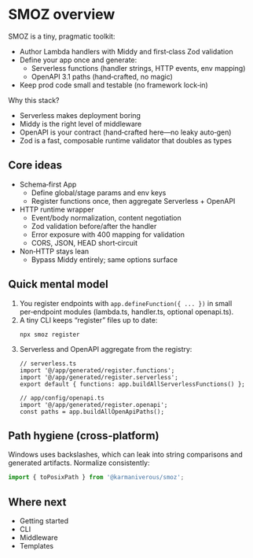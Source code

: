 # SMOZ overview

SMOZ is a tiny, pragmatic toolkit:

- Author Lambda handlers with Middy and first‑class Zod validation
- Define your app once and generate:
  - Serverless functions (handler strings, HTTP events, env mapping)
  - OpenAPI 3.1 paths (hand‑crafted, no magic)
- Keep prod code small and testable (no framework lock‑in)

Why this stack?

- Serverless makes deployment boring
- Middy is the right level of middleware
- OpenAPI is your contract (hand‑crafted here—no leaky auto‑gen)
- Zod is a fast, composable runtime validator that doubles as types

## Core ideas

- Schema‑first App
  - Define global/stage params and env keys
  - Register functions once, then aggregate Serverless + OpenAPI
- HTTP runtime wrapper
  - Event/body normalization, content negotiation
  - Zod validation before/after the handler
  - Error exposure with 400 mapping for validation
  - CORS, JSON, HEAD short‑circuit
- Non‑HTTP stays lean
  - Bypass Middy entirely; same options surface

## Quick mental model

1) You register endpoints with `app.defineFunction({ ... })` in small
   per‑endpoint modules (lambda.ts, handler.ts, optional openapi.ts).
2) A tiny CLI keeps “register” files up to date:
   ```
   npx smoz register
   ```
3) Serverless and OpenAPI aggregate from the registry:
   ```
   // serverless.ts
   import '@/app/generated/register.functions';
   import '@/app/generated/register.serverless';
   export default { functions: app.buildAllServerlessFunctions() };
   ```
   ```
   // app/config/openapi.ts
   import '@/app/generated/register.openapi';
   const paths = app.buildAllOpenApiPaths();
   ```

## Path hygiene (cross‑platform)

Windows uses backslashes, which can leak into string comparisons and generated
artifacts. Normalize consistently:

```ts
import { toPosixPath } from '@karmaniverous/smoz';
```

## Where next

- Getting started
- CLI
- Middleware
- Templates
